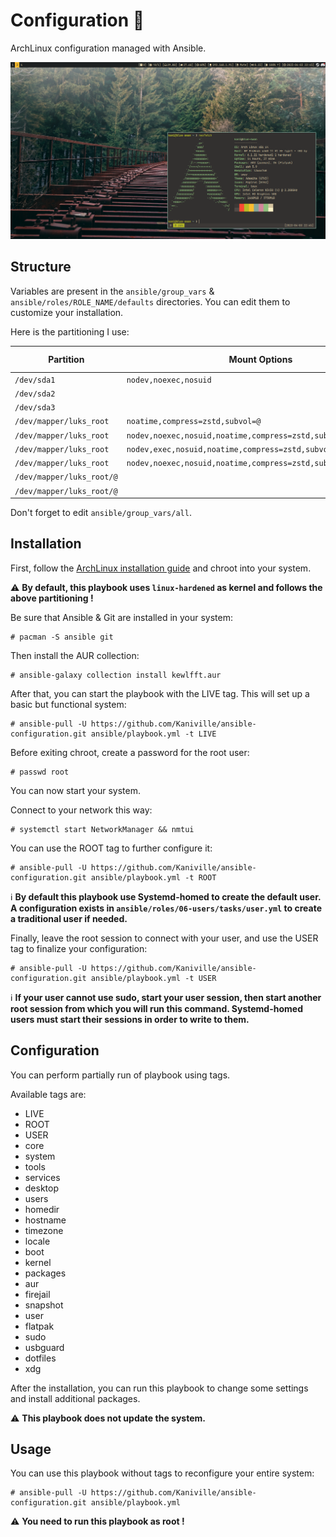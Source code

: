 # Configuration 🌸

ArchLinux configuration managed with Ansible.

![](src/screenshot-1.png)

## Structure

Variables are present in the `ansible/group_vars` & `ansible/roles/ROLE_NAME/defaults` directories. You can edit them to customize your installation.

Here is the partitioning I use:

| Partition                 | Mount Options                                                  | Filesystem | Mount Point   |
|---------------------------|----------------------------------------------------------------|------------|---------------|
| `/dev/sda1`               |`nodev,noexec,nosuid`                                           | vfat       | `/boot`       |
| `/dev/sda2`               |                                                                | swap       | none          |
| `/dev/sda3`               |                                                                | luks2      |               |
| `/dev/mapper/luks_root`   | `noatime,compress=zstd,subvol=@`                               | btrfs      | `/`           |
| `/dev/mapper/luks_root`   | `nodev,noexec,nosuid,noatime,compress=zstd,subvol=@.snapshots` | btrfs      | `/.snapshots` |
| `/dev/mapper/luks_root`   | `nodev,exec,nosuid,noatime,compress=zstd,subvol=@home`         | btrfs      | `/home`       |
| `/dev/mapper/luks_root`   | `nodev,noexec,nosuid,noatime,compress=zstd,subvol=@var_log`    | btrfs      | `/var/log`    |
| `/dev/mapper/luks_root/@` |                                                                | btrfs      | `/var/cache`  |
| `/dev/mapper/luks_root/@` |                                                                | btrfs      | `/var/tmp`    |

Don't forget to edit `ansible/group_vars/all`.

## Installation

First, follow the [ArchLinux installation guide](https://wiki.archlinux.org/title/Installation_guide) and chroot into your system.

⚠️ **By default, this playbook uses `linux-hardened` as kernel and follows the above partitioning !**

Be sure that Ansible & Git are installed in your system:
```
# pacman -S ansible git
```

Then install the AUR collection:
```
# ansible-galaxy collection install kewlfft.aur
```

After that, you can start the playbook with the LIVE tag. This will set up a basic but functional system:
```
# ansible-pull -U https://github.com/Kaniville/ansible-configuration.git ansible/playbook.yml -t LIVE
```

Before exiting chroot, create a password for the root user:
```
# passwd root
```

You can now start your system.

Connect to your network this way:
```
# systemctl start NetworkManager && nmtui
```

You can use the ROOT tag to further configure it:
```
# ansible-pull -U https://github.com/Kaniville/ansible-configuration.git ansible/playbook.yml -t ROOT
```

ℹ️ **By default this playbook use Systemd-homed to create the default user.
A configuration exists in `ansible/roles/06-users/tasks/user.yml` to create a traditional user if needed.**

Finally, leave the root session to connect with your user, and use the USER tag to finalize your configuration:
```
# ansible-pull -U https://github.com/Kaniville/ansible-configuration.git ansible/playbook.yml -t USER
```

ℹ️ **If your user cannot use sudo, start your user session, then start another root session from which
you will run this command. Systemd-homed users must start their sessions in order to write to them.**

## Configuration

You can perform partially run of playbook using tags.

Available tags are:
- LIVE
- ROOT
- USER
- core
- system
- tools
- services
- desktop
- users
- homedir
- hostname
- timezone
- locale
- boot
- kernel
- packages
- aur
- firejail
- snapshot
- user
- flatpak
- sudo
- usbguard
- dotfiles
- xdg

After the installation, you can run this playbook to change some settings and install additional packages.

⚠️ **This playbook does not update the system.**

## Usage

You can use this playbook without tags to reconfigure your entire system:
```
# ansible-pull -U https://github.com/Kaniville/ansible-configuration.git ansible/playbook.yml
```

⚠️ **You need to run this playbook as root !**
